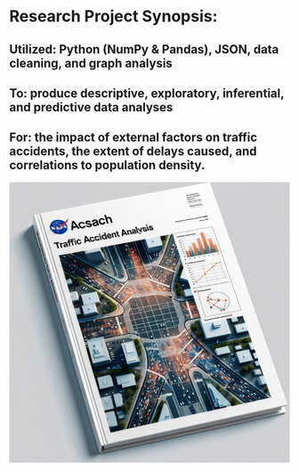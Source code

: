 # Research Project Synopsis: 

## Utilized: Python (NumPy & Pandas), JSON, data cleaning, and graph analysis

## To: produce descriptive, exploratory, inferential, and predictive data analyses 

## For: the impact of external factors on traffic accidents, the extent of delays caused, and correlations to population density. 

![NASA Image](nasa.png)

